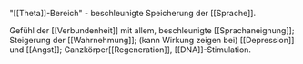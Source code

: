 "[[Theta]]-Bereich" - beschleunigte Speicherung der [[Sprache]].

Gefühl der [[Verbundenheit]] mit allem, beschleunigte [[Sprachaneignung]]; Steigerung der [[Wahrnehmung]]; (kann Wirkung zeigen bei) [[Depression]] und [[Angst]]; Ganzkörper[[Regeneration]], [[DNA]]-Stimulation.
